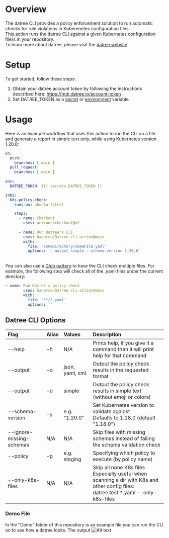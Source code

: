 # Overview
The datree CLI provides a policy enforcement solution to run automatic checks for rule violations in Kuberenetes configuration files.<br/>
This action runs the datree CLI against a given Kubernetes configuration file/s in your repository.<br/>
To learn more about datree, please visit the [datree website](https://www.datree.io/).

# Setup
To get started, follow these steps:
1. Obtain your datree account token by following the instructions described here: https://hub.datree.io/account-token
2. Set DATREE_TOKEN as a [secret](https://docs.github.com/en/actions/reference/encrypted-secrets) or [environment](https://docs.github.com/en/actions/reference/environment-variables) variable

# Usage
Here is an example workflow that uses this action to run the CLI on a file and generate a report in simple text only, while using Kubernetes version 1.20.0:
```yaml
on:
  push:
    branches: [ main ]
  pull_request:
    branches: [ main ]
    
env:
  DATREE_TOKEN: ${{ secrets.DATREE_TOKEN }} 

jobs:
  k8s-policy-check:
    runs-on: ubuntu-latest

    steps:
      - name: Checkout
        uses: actions/checkout@v2
        
      - name: Run Datree's CLI
        uses: hadorco/Datree-cli-action@main
        with:
          file: 'someDirectory/someFile.yaml'
          options: '--output simple --schema-version 1.20.0'
```

<br/>You can also use a [Glob pattern](https://www.digitalocean.com/community/tools/glob) to have the CLI check multiple files.
For example, the following step will check all of the .yaml files under the current directory:
```yaml
- name: Run Datree's policy check
        uses: hadorco/Datree-cli-action@main
        with:
          file: '**/*.yaml'
          options: ''
```

## Datree CLI Options

| Flag                    | Alias  | Values          | Description                                                                          |
|:------------------------|:-------|:----------------|:-------------------------------------------------------------------------------------|
| --help                  | -h     | N/A             |Prints help, if you give it a command then it will print help for that command        |
| --output                | -o     | json, yaml, xml |Output the policy check results in the requested format                               |
| --output                | -o     | simple          |Output the policy check results in simple text (without emoji or colors)              |
|--schema-version         | -s     | e.g. "1.20.0"   |Set Kubernetes version to validate against<br/>Defaults to 1.18.0 (default "1.18.0")  |
|--ignore-missing-schemas | N/A    | N/A             |Skip files with missing schemas instead of failing the schema validation check        |
|--policy                 | -p     | e.g. staging    | Specifying which policy to execute (by policy name)                                  |
|--only-k8s-files         | N/A    | N/A             | Skip all none K8s files<br/>Especially useful when scanning a dir with K8s and other config files:<br/>datree test *.yaml --only-k8s-files|

### Demo File
In the "Demo" folder of this repository is an example file you can run the CLI on to see how a datree looks.
The output 
![Alt text](/relative/path/to/img.jpg?raw=true "Optional Title")
